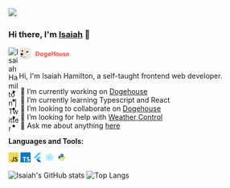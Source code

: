 <img src="https://komarev.com/ghpvc/?username=Isaiah-Hamilton"/>

### Hi there, I'm [Isaiah](https://isaiah-hamilton.github.io/) 👋

<a href="https://twitter.com/Isaiah7hamilton">
  <img align="left" alt="Isaiah Hamilton | Twitter" width="21px" src="https://raw.githubusercontent.com/anuraghazra/anuraghazra/master/assets/twitter.svg" />
</a>
<a href="https://dogehouse.tv/u/Flux">
  <img align="left" alt="Isaiah Hamilton | dogehouse" width="100px" src="https://raw.githubusercontent.com/benawad/dogehouse/staging/.redesign-assets/dogehouse_logo.svg" />
</a>

<br />
<br />

Hi, I'm Isaiah Hamilton, a self-taught frontend web developer.

- 🔭 I’m currently working on [Dogehouse](https://github.com/benawad/dogehouse)
- 🌱 I’m currently learning Typescript and React
- 👯 I’m looking to collaborate on [Dogehouse](https://github.com/benawad/dogehouse)
- 🤔 I’m looking for help with [Weather Control](https://github.com/Isaiah-Hamilton/weather-control)
- 💬 Ask me about anything [here](https://github.com/Isaiah-Hamilton/Isaiah-Hamilton/issues)

**Languages and Tools:**  

<code><img height="20" src="https://raw.githubusercontent.com/github/explore/80688e429a7d4ef2fca1e82350fe8e3517d3494d/topics/javascript/javascript.png"></code>
<code><img height="20" src="https://raw.githubusercontent.com/github/explore/80688e429a7d4ef2fca1e82350fe8e3517d3494d/topics/typescript/typescript.png"></code>
<code><img height="20" src="https://raw.githubusercontent.com/github/explore/80688e429a7d4ef2fca1e82350fe8e3517d3494d/topics/flutter/flutter.png"></code>
<code><img height="20" src="https://raw.githubusercontent.com/github/explore/80688e429a7d4ef2fca1e82350fe8e3517d3494d/topics/react/react.png"></code>
<code><img height="20" src="https://raw.githubusercontent.com/github/explore/80688e429a7d4ef2fca1e82350fe8e3517d3494d/topics/python/python.png"></code>  

![Isaiah's GitHub stats](https://github-readme-stats.vercel.app/api?username=Isaiah-Hamilton&theme=tokyonight&show_icons=true)
![Top Langs](https://github-readme-stats.vercel.app/api/top-langs/?username=Isaiah-Hamilton&layout=compact&theme=tokyonight&show_icons=true)
